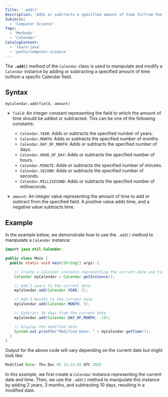 ```yaml
---
Title: '.add()'
Description: 'Adds or subtracts a specified amount of time to/from the given Calendar field.'
Subjects:
  - 'Computer Science'
Tags:
  - 'Methods'
  - 'Calendar'
CatalogContent:
  - 'learn-java'
  - 'paths/computer-science'
---
```


The **`.add()`** method of the `Calendar` class is used to manipulate and modify a `Calendar` instance by adding or subtracting a specified amount of time to/from a specfic Calendar field.

## Syntax

```pseudo
myCalendar.add(field, amount)
```

- `field`: An integer constant representing the field to which the amount of time should be added or subtracted. This can be one of the following constants:
    - `Calendar.YEAR`: Adds or subtracts the specified number of years.
    - `Calendar.MONTH`: Adds or subtracts the specified number of months.
    - `Calendar.DAY_OF_MONTH`: Adds or subtracts the specified number of days.
    - `Calendar.HOUR_OF_DAY`: Adds or subtracts the specified number of hours.
    - `Calendar.MINUTE`: Adds or subtracts the specified number of minutes.
    - `Calendar.SECOND`: Adds or subtracts the specified number of seconds.
    - `Calendar.MILLISECOND`: Adds or subtracts the specified number of milliseconds.

- `amount`: An integer value representing the amount of time to add or subtract from the specified field. A positive value adds time, and a negative value subtracts time.

## Example

In the example below, we demonstrate how to use the `.add()` method to manipulate a `Calendar` instance:

```java
import java.util.Calendar;

public class Main {
  public static void main(String[] args) {

    // Create a Calendar instance representing the current date and time
    Calendar myCalendar = Calendar.getInstance();

    // Add 2 years to the current date
    myCalendar.add(Calendar.YEAR, 2);

    // Add 3 months to the current date
    myCalendar.add(Calendar.MONTH, 3);

    // Subtract 10 days from the current date
    myCalendar.add(Calendar.DAY_OF_MONTH, -10);

    // Display the modified date
    System.out.println("Modified Date: " + myCalendar.getTime());
  }
}
```

Output for the above code will vary depending on the current date but might look like:

```java
Modified Date: Thu Dec 05 14:23:45 UTC 2025
```

In this example, we first create a `Calendar` instance representing the current date and time. Then, we use the `.add()` method to manipulate this instance by adding 2 years, 3 months, and subtracting 10 days, resulting in a modified date.
